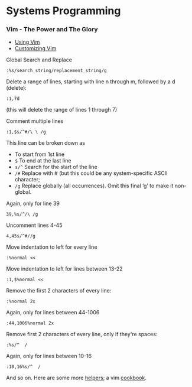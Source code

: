 # Systems Programming

### Vim - The Power and The Glory

* [Using Vim]
* [Customizing Vim]

Global Search and Replace

```shell
:%s/search_string/replacement_string/g
```

Delete a range of lines, starting with line n through m, followed by a d (delete):

```shell
:1,7d
```
(this will delete the range of lines 1 through 7)

Comment multiple lines

```shell
:1,$s/^#/\ \ /g
```

This line can be broken down as
* To start from 1st line
* `$` To end at the last line
* `s/^` Search for the start of the line
* `/#`  Replace with # (but this could be any system-specific ASCII character;
* `/g`  Replace globally (all occurrences). Omit this final ‘g’ to make it non-global.

Again, only for line 39

`39,%s/^/\ /g`

Uncomment lines 4-45

`4,45s/^#//g`

Move indentation to left for every line

`:%normal <<`

Move indentation to left for lines between 13-22

`:1,$%normal <<`

Remove the first 2 characters of every line:

`:%normal 2x`

Again, only for lines between 44-1006

`:44,1006%normal 2x`

Remove first 2 characters of every line, only if they're spaces:

`:%s/^  /`

Again, only for lines between 10-16

`:10,16%s/^  /`

And so on. Here are some more [helpers]; a vim [cookbook].

[Using Vim]:https://jovicailic.org/mastering-vim-quickly/
[Customizing Vim]:https://learnvimscriptthehardway.stevelosh.com/
[helpers]:http://vim.wikia.com/wiki/Search_and_replace
[cookbook]:http://www.oualline.com/vim/vim-cook.html
